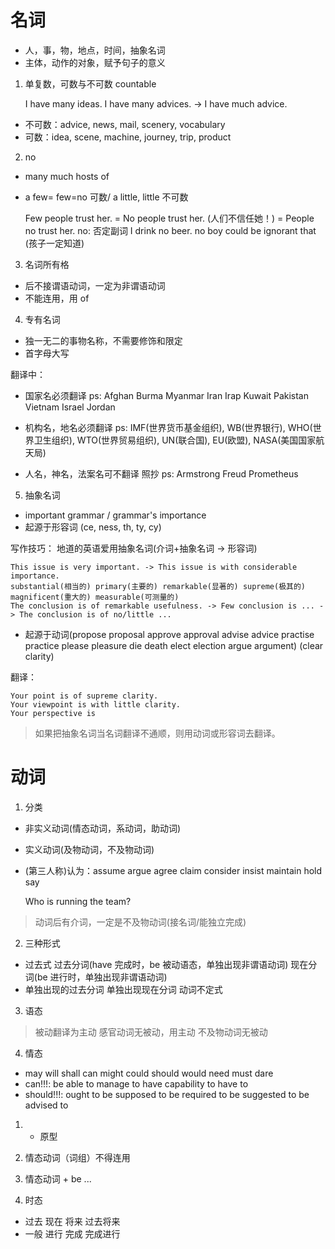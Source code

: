 # 名词

- 人，事，物，地点，时间，抽象名词
- 主体，动作的对象，赋予句子的意义

1. 单复数，可数与不可数 countable

   I have many ideas.
   I have many advices. -> I have much advice.

- 不可数：advice, news, mail, scenery, vocabulary
- 可数：idea, scene, machine, journey, trip, product

2. no

- many much hosts of
- a few= few=no 可数/ a little, little 不可数

  Few people trust her. = No people trust her. (人们不信任她！) = People no trust her.
  no: 否定副词
  I drink no beer.
  no boy could be ignorant that (孩子一定知道)

3. 名词所有格

- 后不接谓语动词，一定为非谓语动词
- 不能连用，用 of

4. 专有名词

- 独一无二的事物名称，不需要修饰和限定
- 首字母大写

翻译中：

- 国家名必须翻译
  ps: Afghan Burma Myanmar Iran Irap Kuwait Pakistan Vietnam Israel Jordan

- 机构名，地名必须翻译
  ps: IMF(世界货币基金组织), WB(世界银行), WHO(世界卫生组织), WTO(世界贸易组织), UN(联合国), EU(欧盟), NASA(美国国家航天局)

- 人名，神名，法案名可不翻译 照抄
  ps: Armstrong Freud Prometheus

5. 抽象名词

- important grammar / grammar's importance
- 起源于形容词 (ce, ness, th, ty, cy)

写作技巧：
地道的英语爱用抽象名词(介词+抽象名词 -> 形容词)

    This issue is very important. -> This issue is with considerable importance.
    substantial(相当的) primary(主要的) remarkable(显著的) supreme(极其的) magnificent(重大的) measurable(可测量的)
    The conclusion is of remarkable usefulness. -> Few conclusion is ... -> The conclusion is of no/little ...

- 起源于动词(propose proposal approve approval advise advice practise practice please pleasure die death elect election argue argument) (clear clarity)

翻译：

    Your point is of supreme clarity.
    Your viewpoint is with little clarity.
    Your perspective is

> 如果把抽象名词当名词翻译不通顺，则用动词或形容词去翻译。

# 动词

1. 分类

- 非实义动词(情态动词，系动词，助动词)
- 实义动词(及物动词，不及物动词)

- (第三人称)认为：assume argue agree claim consider insist maintain hold say

  Who is running the team?

> 动词后有介词，一定是不及物动词(接名词/能独立完成)

2. 三种形式

- 过去式 过去分词(have 完成时，be 被动语态，单独出现非谓语动词) 现在分词(be 进行时，单独出现非谓语动词)
- 单独出现的过去分词 单独出现现在分词 动词不定式

3. 语态

> 被动翻译为主动
> 感官动词无被动，用主动
> 不及物动词无被动

4. 情态

- may will shall can might could should would need must dare
- can!!!: be able to manage to have capability to have to
- should!!!: ought to be supposed to be required to be suggested to be advised to

1. - 原型
2. 情态动词（词组）不得连用
3. 情态动词 + be ...

4. 时态

- 过去 现在 将来 过去将来
- 一般 进行 完成 完成进行
